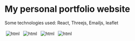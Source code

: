 <h1>My personal portfolio website</h1>

<p>Some technologies used: React, Threejs, Emailjs, leaflet</p>

<img src="https://cdn.discordapp.com/attachments/1039702613421195317/1065906830926163970/image.png" alt="html" style="vertical-align:top; margin:4px">
<img src="https://cdn.discordapp.com/attachments/1039702613421195317/1065907544146575400/image.png" alt="html" style="vertical-align:top; margin:4px">
<img src="https://cdn.discordapp.com/attachments/1039702613421195317/1067704332578979841/image.png" alt="html" style="vertical-align:top; margin:4px">
<img src="https://cdn.discordapp.com/attachments/1039702613421195317/1065907661423517716/image.png" alt="html" style="vertical-align:top; margin:4px">
